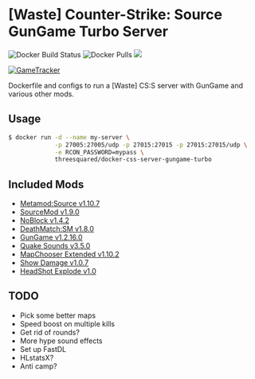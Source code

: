 # [Waste] Counter-Strike: Source GunGame Turbo Server

![Docker Build Status](https://img.shields.io/docker/cloud/build/threesquared/docker-css-server-gungame-turbo.svg)
![Docker Pulls](https://img.shields.io/docker/pulls/threesquared/docker-css-server-gungame-turbo.svg)
[![](https://images.microbadger.com/badges/image/threesquared/docker-css-server-gungame-turbo.svg)](https://microbadger.com/images/threesquared/docker-css-server-gungame-turbo)

[![GameTracker](https://cache.gametracker.com/server_info/5.135.164.88:27015/b_350_20_692108_381007_ffffff_000000.png)](https://www.gametracker.com/server_info/5.135.164.88:27015/)

Dockerfile and configs to run a [Waste] CS:S server with GunGame and various other mods.

## Usage

```bash
$ docker run -d --name my-server \
             -p 27005:27005/udp -p 27015:27015 -p 27015:27015/udp \
             -e RCON_PASSWORD=mypass \
             threesquared/docker-css-server-gungame-turbo
```

## Included Mods

* [Metamod:Source v1.10.7](http://www.metamodsource.net/downloads.php/?branch=stable)
* [SourceMod v1.9.0](https://www.sourcemod.net/downloads.php?branch=stable)
* [NoBlock v1.4.2](https://forums.alliedmods.net/showthread.php?t=91617)
* [DeathMatch:SM v1.8.0](https://forums.alliedmods.net/showthread.php?p=929190)
* [GunGame v1.2.16.0](https://forums.alliedmods.net/showthread.php?t=93977)
* [Quake Sounds v3.5.0](https://forums.alliedmods.net/showthread.php?t=224316)
* [MapChooser Extended v1.10.2](https://forums.alliedmods.net/showthread.php?t=156974)
* [Show Damage v1.0.7](https://forums.alliedmods.net/showthread.php?p=763425)
* [HeadShot Explode v1.0](https://forums.alliedmods.net/showthread.php?p=862489)

## TODO

* Pick some better maps
* Speed boost on multiple kills
* Get rid of rounds?
* More hype sound effects
* Set up FastDL
* HLstatsX?
* Anti camp?
